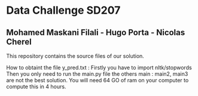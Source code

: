Data Challenge SD207
==============

Mohamed Maskani Filali - Hugo Porta - Nicolas Cherel
--------------

This repository contains the source files of our solution.

How to obtaint the file y_pred.txt : 
Firstly you have to import nltk/stopwords
Then you only need to run the main.py file the others main : main2, main3 are not the best solution.
You will need 64 GO of ram on your computer to compute this in 4 hours.